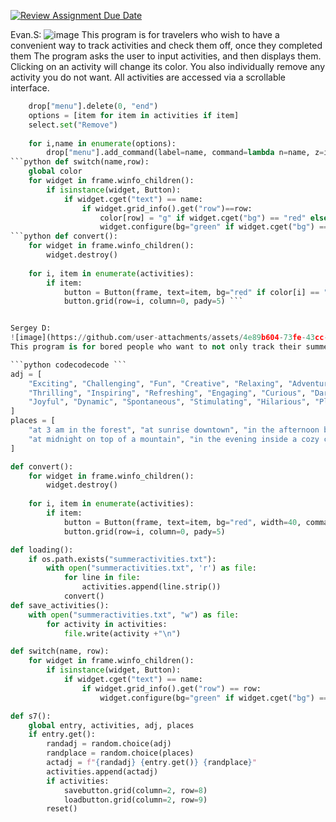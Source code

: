 [![Review Assignment Due Date](https://classroom.github.com/assets/deadline-readme-button-22041afd0340ce965d47ae6ef1cefeee28c7c493a6346c4f15d667ab976d596c.svg)](https://classroom.github.com/a/DpCY8B3G)


Evan.S:
![image](https://github.com/user-attachments/assets/7f3bdef5-768b-4fa6-a77d-ed228a6a40ca)
This program is for travelers who wish to have a convenient way to track activities and check them off, once they completed them
The program asks the user to input activities, and then displays them.  Clicking on an activity will change its color.  You also individually remove any activity you do not want.  All activities are accessed via a scrollable interface.



```python def dlear():
    drop["menu"].delete(0, "end")
    options = [item for item in activities if item]
    select.set("Remove")
    
    for i,name in enumerate(options):
        drop["menu"].add_command(label=name, command=lambda n=name, z=i: clear(n,z)) ```
```python def switch(name,row):
    global color
    for widget in frame.winfo_children():
        if isinstance(widget, Button):  
            if widget.cget("text") == name:
                if widget.grid_info().get("row")==row:
                    color[row] = "g" if widget.cget("bg") == "red" else "r"
                    widget.configure(bg="green" if widget.cget("bg") == "red" else "red")  ```
```python def convert():
    for widget in frame.winfo_children():
        widget.destroy() 
    
    for i, item in enumerate(activities):
        if item:
            button = Button(frame, text=item, bg="red" if color[i] == "r" else "green", width=20, command=lambda k=item, g=i: switch(k,g))
            button.grid(row=i, column=0, pady=5) ```


Sergey D:
![image](https://github.com/user-attachments/assets/4e89b604-73fe-43cc-8a39-e6df24558b34)
This program is for bored people who want to not only track their summer activities and check them off, but to spice up their boring activities by adding adjectives and places where they can do it. This program adds adjectives and places to the activities inputted by the user. You can also save the code as a .txt file and load other summeractivities.txt files into the program. 

```python codecodecode ```
adj = [
    "Exciting", "Challenging", "Fun", "Creative", "Relaxing", "Adventurous", "Mysterious", "Energetic",
    "Thrilling", "Inspiring", "Refreshing", "Engaging", "Curious", "Daring", "Lively", "Vibrant",
    "Joyful", "Dynamic", "Spontaneous", "Stimulating", "Hilarious", "Playful", "Unique", "Motivating"
]
places = [
    "at 3 am in the forest", "at sunrise downtown", "in the afternoon by the seaside",
    "at midnight on top of a mountain", "in the evening inside a cozy café", "at noon at a bustling market"
]

def convert():
    for widget in frame.winfo_children():
        widget.destroy()
    
    for i, item in enumerate(activities):
        if item:
            button = Button(frame, text=item, bg="red", width=40, command=lambda k=item, g=i: switch(k, g))
            button.grid(row=i, column=0, pady=5)

def loading():
    if os.path.exists("summeractivities.txt"):
        with open("summeractivities.txt", 'r') as file:
            for line in file:
                activities.append(line.strip())
            convert()
def save_activities():
    with open("summeractivities.txt", "w") as file:
        for activity in activities:
            file.write(activity +"\n")

def switch(name, row):
    for widget in frame.winfo_children():
        if isinstance(widget, Button):
            if widget.cget("text") == name:
                if widget.grid_info().get("row") == row:
                    widget.configure(bg="green" if widget.cget("bg") == "red" else "red")

def s7():
    global entry, activities, adj, places
    if entry.get():
        randadj = random.choice(adj)
        randplace = random.choice(places)
        actadj = f"{randadj} {entry.get()} {randplace}"
        activities.append(actadj)
        if activities:
            savebutton.grid(column=2, row=8)
            loadbutton.grid(column=2, row=9)
        reset()
